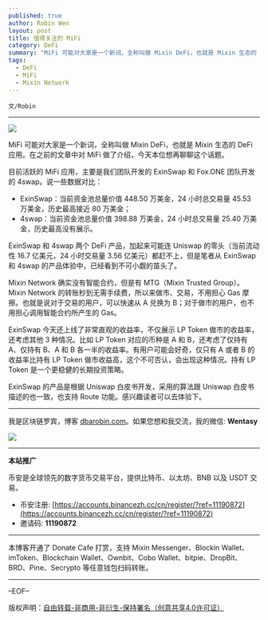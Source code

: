 ```yaml
---
published: true
author: Robin Wen
layout: post
title: 值得关注的 MiFi
category: DeFi
summary: "MiFi 可能对大家是一个新词，全称叫做 Mixin DeFi，也就是 Mixin 生态的 DeFi 应用。在之前的文章中对 MiFi 做了介绍，今天本位想再聊聊这个话题。ExinSwap 今天还上线了非常直观的收益率，不仅展示 LP Token 做市的收益率，还考虑其他 3 种情况。比如 LP Token 对应的币种是 A 和 B，还考虑了仅持有 A、仅持有 B、A 和 B 各一半的收益率。有用户可能会好奇，仅只有 A 或者 B 的收益率比持有 LP Token 做市收益高，这个不可否认，会出现这种情况。持有 LP Token 是一个更稳健的长期策略。ExinSwap 的产品是根据 Uniswap 白皮书开发，采用的算法跟 Uniswap 白皮书描述的也一致，也支持 Route 功能。感兴趣读者可以去体验下。"
tags:
  - DeFi
  - MiFi
  - Mixin Network
---
```


`文/Robin`

***

![](https://cdn.dbarobin.com/8e90niz.png)

MiFi 可能对大家是一个新词，全称叫做 Mixin DeFi，也就是 Mixin 生态的 DeFi 应用。在之前的文章中对 MiFi 做了介绍，今天本位想再聊聊这个话题。

目前活跃的 MiFi 应用，主要是我们团队开发的 ExinSwap 和 Fox.ONE 团队开发的 4swap。说一些数据对比：

* ExinSwap：当前资金池总量价值 448.50 万美金，24 小时总交易量 45.53 万美金，历史最高接近 80 万美金；
* 4swap：当前资金池总量价值 398.88 万美金，24 小时总交易量 25.40 万美金，历史最高没有展示。

ExinSwap 和 4swap 两个 DeFi 产品，加起来可能连 Uniswap 的零头（当前流动性 16.7 亿美元，24 小时交易量 3.56 亿美元）都赶不上，但是笔者从 ExinSwap 和 4swap 的产品体验中，已经看到不可小觑的苗头了。

Mixin Network 确实没有智能合约，但是有 MTG（Mixin Trusted Group）。Mixin Network 的转账秒到无需手续费，所以来做市、交易，不用担心 Gas 摩擦。也就是说对于交易的用户，可以快速从 A 兑换为 B；对于做市的用户，也不用担心调用智能合约所产生的 Gas。

ExinSwap 今天还上线了非常直观的收益率，不仅展示 LP Token 做市的收益率，还考虑其他 3 种情况。比如 LP Token 对应的币种是 A 和 B，还考虑了仅持有 A、仅持有 B、A 和 B 各一半的收益率。有用户可能会好奇，仅只有 A 或者 B 的收益率比持有 LP Token 做市收益高，这个不可否认，会出现这种情况。持有 LP Token 是一个更稳健的长期投资策略。

ExinSwap 的产品是根据 Uniswap 白皮书开发，采用的算法跟 Uniswap 白皮书描述的也一致，也支持 Route 功能。感兴趣读者可以去体验下。

***

我是区块链罗宾，博客 [dbarobin.com](https://dbarobin.com/)。如果您想和我交流，我的微信: **Wentasy**

![](https://cdn.dbarobin.com/v4yywe2.png)

***

**本站推广**

币安是全球领先的数字货币交易平台，提供比特币、以太坊、BNB 以及 USDT 交易。

* 币安注册: [https://accounts.binancezh.cc/cn/register/?ref=11190872](https://accounts.binancezh.cc/cn/register/?ref=11190872)
* 邀请码: **11190872**

***

本博客开通了 Donate Cafe 打赏，支持 Mixin Messenger、Blockin Wallet、imToken、Blockchain Wallet、Ownbit、Cobo Wallet、bitpie、DropBit、BRD、Pine、Secrypto 等任意钱包扫码转账。

<center>
    <div class="--donate-button"
         data-button-id="f8b9df0d-af9a-460d-8258-d3f435445075"
    ></div>
</center>

***

–EOF–

版权声明：[自由转载-非商用-非衍生-保持署名（创意共享4.0许可证）](http://creativecommons.org/licenses/by-nc-nd/4.0/deed.zh)